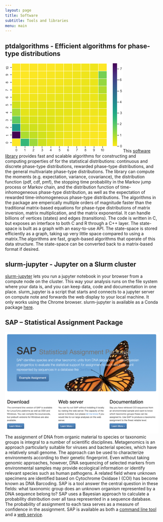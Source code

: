 ```yaml
---
layout: page
title: Software
subtitle: Tools and libraries
menu: main
---
```


## ptdalgorithms - Efficient algorithms for phase-type distributions
<p><span class="image right"><img src="images/jsfs.png" alt="" /></span>This <a href="https://github.com/TobiasRoikjer/PtDAlgorithms" >software library</a> provides fast and scalable algorithms for constructing and computing properties of for the statistical distributions: continuous and discrete phase-type distributions, rewarded phase-type distributions, and the general multivariate phase-type distributions. The library can compute the moments (e.g. expectation, variance, covariance), the distribution function (pdf, cdf, pmf), the stopping time probability in the Markov jump process or Markov chain, and the distribution function of time-inhomogeneous phase-type distribution, as well as the expectation of rewarded time-inhomogeneous phase-type distributions. The algorithms in the package are emperically multiple orders of magnitude faster than the traditional matrix-based equations for phase-type distributions of matrix inversion, matrix multiplication, and the matrix exponential. It can handle billions of vertices (states) and edges (transitions). The code is written in C, but exposes an interface to both C and R through a C++ layer. The state-space is built as a graph with an easy-to-use API. The state-space is stored efficiently as a graph, taking up very little space compared to using a matrix.The algorithms are fast, graph-based algorithms that operate of this data structure. The state-space can be converted back to a matrix-based format if desired.</p>

## slurm-jupyter - Jupyter on a Slurm cluster

[slurm-jupyter](https://github.com/kaspermunch/slurm-jupyter) lets you run a jupyter notebook in your browser from a compute node on the cluster. This way your analysis runs on the file system where your data is, and you can keep data, code and documentation in one place. slurm_jupyter is a script that starts and connects to a jupyter server on compute note and forwards the web display to your local machine. It only works using the Chrome browser. slurm-jupyter is available as a Conda package [here](https://anaconda.org/kaspermunch/slurm-jupyter).

## SAP – Statistical Assignment Package
<p><span class="image right"><img src="images/sap.png" alt="" /></span>The assignment of DNA from organic material to species or taxonomic groups is integral to a number of scientific disciplines. Metagenomics is an approach particularly suitable for viruses and bacterial species, which have a relatively small genome. The approach can be used to characterize environments according to their genetic fingerprint. Even without taking genomic approaches, however, DNA sequencing of selected markers from environmental samples may provide ecological information or identify relevant species such as human pathogens. A related field where unknown specimens are identified based on Cytochrome Oxidase I (COI) has become known as DNA Barcoding. SAP is a tool answer the central question in these fields: what taxonomic group does an unknown organism represented by a DNA sequence belong to? SAP uses a Bayesian approach to calculate a probability distribution over all taxa represented in a sequence database. The probability of assignment to each taxa serves as a measure of confidence in the assignment. SAP is available as both a <a href="https://services.birc.au.dk/sap/downloads">command line tool</a> and a <a href="https://services.birc.au.dk/sap">web service</a>.</p> 



